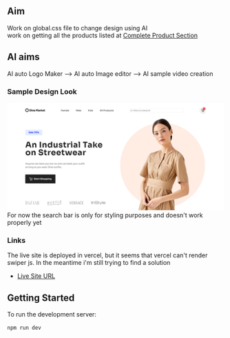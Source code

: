 ## Aim 
Work on global.css file to change design using AI  
work on getting all the products listed at
[Complete Product Section](product.md)

## AI aims
AI auto Logo Maker --> AI auto Image editor --> AI sample video creation

### Sample Design Look
![Design overview for Dine Market e-commerce](./src/assets/header-section.png)
For now the search bar is only for styling purposes and doesn't work properly yet

### Links
The live site is deployed in vercel, but it seems that vercel can't render swiper js. In the meantime i'm still trying to find a solution
- [Live Site URL](https://full-stack-ecommerce-clothing-web.vercel.app/)




## Getting Started

To run the development server:

```bash
npm run dev
```
